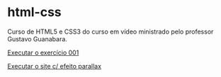 # html-css
 Curso de HTML5 e CSS3 do curso em vídeo ministrado pelo professor Gustavo Guanabara.

<a href="https://yandramarinho.github.io/html-css/exercicios/ex001/index.html"> Executar o exercício 001</a>

<a href="https://github.com/yandramarinho/html-css/blob/main/exercicios/ex23/parallax.html"> Executar o site c/ efeito parallax</a>

